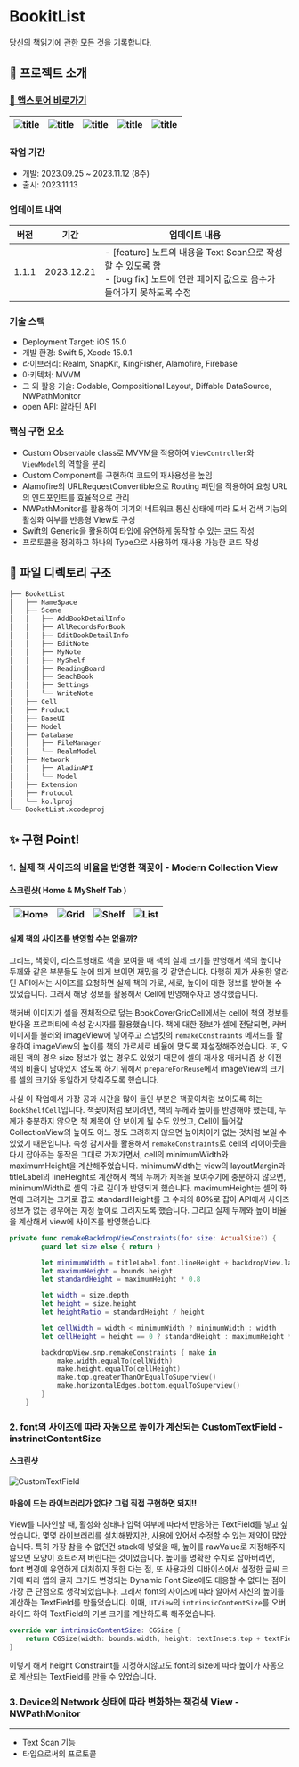 # BookitList

당신의 책읽기에 관한 모든 것을 기록합니다.

## 💬 프로젝트 소개

### [🔗 앱스토어 바로가기](https://apps.apple.com/kr/app/%EB%B6%81%ED%82%B7%EB%A6%AC%EC%8A%A4%ED%8A%B8-%EB%8B%B9%EC%8B%A0%EC%9D%98-%EB%8F%85%EC%84%9C-%EA%B8%B0%EB%A1%9D%EC%9D%98-%EB%AA%A8%EB%93%A0-%EA%B2%83/id6471903459)

| ![title](https://github.com/steady-on/SeSAC_iOS_3rd/assets/73203944/2446e332-2144-48c3-97a2-cff95c9299ae) | ![title](https://github.com/steady-on/SeSAC_iOS_3rd/assets/73203944/4f51fd4c-508f-4e2b-bce4-0354d2991bf9) | ![title](https://github.com/steady-on/SeSAC_iOS_3rd/assets/73203944/e7a6a516-ad6b-4cdb-9ef0-509f30be1be8) | ![title](https://github.com/steady-on/SeSAC_iOS_3rd/assets/73203944/de432667-39d5-459a-b9df-10d9ccdf880c) | ![title](https://github.com/steady-on/SeSAC_iOS_3rd/assets/73203944/1c37e73a-5002-49fa-8fbc-43ff4b9f680d) |
| --------------------------------------------------------------------------------------------------------- | --------------------------------------------------------------------------------------------------------- | --------------------------------------------------------------------------------------------------------- | --------------------------------------------------------------------------------------------------------- | --------------------------------------------------------------------------------------------------------- |

### 작업 기간

- 개발: 2023.09.25 ~ 2023.11.12 (8주)
- 출시: 2023.11.13

### 업데이트 내역

| 버전  | 기간       | 업데이트 내용                                                                                                                      |
| ----- | ---------- | ---------------------------------------------------------------------------------------------------------------------------------- |
| 1.1.1 | 2023.12.21 | - [feature] 노트의 내용을 Text Scan으로 작성할 수 있도록 함<br>- [bug fix] 노트에 연관 페이지 값으로 음수가 들어가지 못하도록 수정 |

### 기술 스택

- Deployment Target: iOS 15.0
- 개발 환경: Swift 5, Xcode 15.0.1
- 라이브러리: Realm, SnapKit, KingFisher, Alamofire, Firebase
- 아키텍처: MVVM
- 그 외 활용 기술: Codable, Compositional Layout, Diffable DataSource, NWPathMonitor
- open API: 알라딘 API

### 핵심 구현 요소

- Custom Observable class로 MVVM을 적용하여 `ViewController`와 `ViewModel`의 역할을 분리
- Custom Component를 구현하여 코드의 재사용성을 높임
- Alamofire의 URLRequestConvertible으로 Routing 패턴을 적용하여 요청 URL의 엔드포인트를 효율적으로 관리
- NWPathMonitor를 활용하여 기기의 네트워크 통신 상태에 따라 도서 검색 기능의 활성화 여부를 반응형 View로 구성
- Swift의 Generic을 활용하여 타입에 유연하게 동작할 수 있는 코드 작성
- 프로토콜을 정의하고 하나의 Type으로 사용하여 재사용 가능한 코드 작성

## 📂 파일 디렉토리 구조

```bash
├── BooketList
│   ├── NameSpace
│   ├── Scene
│   │   ├── AddBookDetailInfo
│   │   ├── AllRecordsForBook
│   │   ├── EditBookDetailInfo
│   │   ├── EditNote
│   │   ├── MyNote
│   │   ├── MyShelf
│   │   ├── ReadingBoard
│   │   ├── SeachBook
│   │   ├── Settings
│   │   └── WriteNote
│   ├── Cell
│   ├── Product
│   ├── BaseUI
│   ├── Model
│   ├── Database
│   │   ├── FileManager
│   │   └── RealmModel
│   ├── Network
│   │   ├── AladinAPI
│   │   └── Model
│   ├── Extension
│   ├── Protocol
│   └── ko.lproj
└── BooketList.xcodeproj
```

## ✨ 구현 Point!

### 1. 실제 책 사이즈의 비율을 반영한 책꽂이 - Modern Collection View

#### 스크린샷( Home & MyShelf Tab )

| ![Home](https://github.com/steady-on/SeSAC_iOS_3rd/assets/73203944/ea2171b3-13a4-458b-838f-8d43cfda3b35) | ![Grid](https://github.com/steady-on/SeSAC_iOS_3rd/assets/73203944/95c2e984-45c2-4708-a208-51b56a1312c2) | ![Shelf](https://github.com/steady-on/SeSAC_iOS_3rd/assets/73203944/4c831c9a-2e93-47d3-80fb-59cb9581dfad) | ![List](https://github.com/steady-on/SeSAC_iOS_3rd/assets/73203944/edaab05c-eabc-4e10-89c5-7bd95cb57c34) |
| -------------------------------------------------------------------------------------------------------- | -------------------------------------------------------------------------------------------------------- | --------------------------------------------------------------------------------------------------------- | -------------------------------------------------------------------------------------------------------- |

#### 실제 책의 사이즈를 반영할 수는 없을까?

그리드, 책꽂이, 리스트형태로 책을 보여줄 때 책의 실제 크기를 반영해서 책의 높이나 두께와 같은 부분들도 눈에 띄게 보이면 재밌을 것 같았습니다. 다행히 제가 사용한 알라딘 API에서는 사이즈를 요청하면 실제 책의 가로, 세로, 높이에 대한 정보를 받아볼 수 있었습니다. 그래서 해당 정보를 활용해서 Cell에 반영해주자고 생각했습니다.

책커버 이미지가 셀을 전체적으로 덮는 BookCoverGridCell에서는 cell에 책의 정보를 받아올 프로퍼티에 속성 감시자를 활용했습니다. 책에 대한 정보가 셀에 전달되면, 커버 이미지를 불러와 imageView에 넣어주고 스냅킷의 `remakeConstraints` 메서드를 활용하여 imageView의 높이를 책의 가로세로 비율에 맞도록 재설정해주었습니다. 또, 오래된 책의 경우 size 정보가 없는 경우도 있었기 때문에 셀의 재사용 매커니즘 상 이전 책의 비율이 남아있지 않도록 하기 위해서 `prepareForReuse`에서 imageView의 크기를 셀의 크기와 동일하게 맞춰주도록 했습니다.

사실 이 작업에서 가장 공과 시간을 많이 들인 부분은 책꽂이처럼 보이도록 하는 `BookShelfCell`입니다. 책꽂이처럼 보이려면, 책의 두께와 높이를 반영해야 했는데, 두께가 충분하지 않으면 책 제목이 안 보이게 될 수도 있었고, Cell이 들어갈 CollectionView의 높이도 어느 정도 고려하지 않으면 높이차이가 없는 것처럼 보일 수 있었기 때문입니다. 속성 감시자를 활용해서 `remakeConstraints`로 cell의 레이아웃을 다시 잡아주는 동작은 그대로 가져가면서, cell의 minimumWidth와 maximumHeight을 계산해주었습니다. minimumWidth는 view의 layoutMargin과 titleLabel의 lineHeight로 계산해서 책의 두께가 제목을 보여주기에 충분하지 않으면, minimumWidth로 셀의 가로 길이가 반영되게 했습니다. maximumHeight는 셀의 화면에 그려지는 크기로 잡고 standardHeight를 그 수치의 80%로 잡아 API에서 사이즈 정보가 없는 경우에는 지정 높이로 그려지도록 했습니다. 그리고 실제 두께와 높이 비율을 계산해서 view에 사이즈를 반영했습니다.

```swift
private func remakeBackdropViewConstraints(for size: ActualSize?) {
        guard let size else { return }

        let minimumWidth = titleLabel.font.lineHeight + backdropView.layoutMargins.left + backdropView.layoutMargins.right
        let maximumHeight = bounds.height
        let standardHeight = maximumHeight * 0.8

        let width = size.depth
        let height = size.height
        let heightRatio = standardHeight / height

        let cellWidth = width < minimumWidth ? minimumWidth : width
        let cellHeight = height == 0 ? standardHeight : maximumHeight * heightRatio

        backdropView.snp.remakeConstraints { make in
            make.width.equalTo(cellWidth)
            make.height.equalTo(cellHeight)
            make.top.greaterThanOrEqualToSuperview()
            make.horizontalEdges.bottom.equalToSuperview()
        }
    }
```

### 2. font의 사이즈에 따라 자동으로 높이가 계산되는 CustomTextField - instrinctContentSize

#### 스크린샷

![CustomTextField](https://github.com/steady-on/SeSAC_iOS_3rd/assets/73203944/5fb6786b-6668-477a-a490-608730672d63)

#### 마음에 드는 라이브러리가 없다? 그럼 직접 구현하면 되지!!

View를 디자인할 때, 활성화 상태나 입력 여부에 따라서 반응하는 TextField를 넣고 싶었습니다. 몇몇 라이브러리를 설치해봤지만,
사용에 있어서 수정할 수 있는 제약이 많았습니다. 특히 가장 참을 수 없던건 stack에 넣었을 때, 높이를 rawValue로 지정해주지 않으면 모양이 흐트러져 버린다는 것이었습니다. 높이를 명확한 수치로 잡아버리면, font 변경에 유연하게 대처하지 못한 다는 점, 또 사용자의 디바이스에서 설정한 글씨 크기에 따라 앱의 글자 크기도 변경되는 Dynamic Font Size에도 대응할 수 없다는 점이 가장 큰 단점으로 생각되었습니다. 그래서 font의 사이즈에 따라 알아서 자신의 높이를 계산하는 TextField를 만들었습니다. 이때, `UIView`의 `intrinsicContentSize`를 오버라이드 하여 TextField의 기본 크기를 계산하도록 해주었습니다.

```swift
override var intrinsicContentSize: CGSize {
    return CGSize(width: bounds.width, height: textInsets.top + textFieldHeight + textInsets.bottom)
}
```

이렇게 해서 height Constraint를 지정하지않고도 font의 size에 따라 높이가 자동으로 계산되는 TextField를 만들 수 있었습니다.

### 3. Device의 Network 상태에 따라 변화하는 책검색 View - NWPathMonitor

---

- Text Scan 기능
- 타입으로써의 프로토콜
